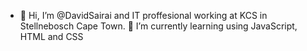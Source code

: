 - 👋 Hi, I’m @DavidSairai and IT proffesional working at KCS in Stellnebosch Cape Town. 🌱 I’m currently learning using JavaScript, HTML and CSS

<!---
DavidSairai/DavidSairai is a ✨ special ✨ repository because its `README.md` (this file) appears on your GitHub profile.
You can click the Preview link to take a look at your changes.
--->
